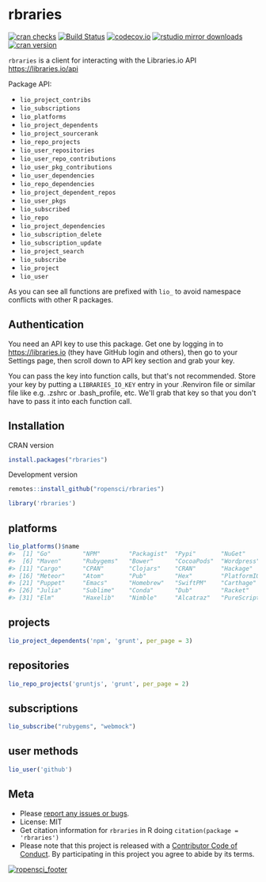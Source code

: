 rbraries
========



[![cran checks](https://cranchecks.info/badges/worst/rbraries)](https://cranchecks.info/pkgs/rbraries)
[![Build Status](https://travis-ci.org/ropensci/rbraries.svg?branch=master)](https://travis-ci.org/ropensci/rbraries)
[![codecov.io](https://codecov.io/github/ropensci/rbraries/coverage.svg?branch=master)](https://codecov.io/github/ropensci/rbraries?branch=master)
[![rstudio mirror downloads](https://cranlogs.r-pkg.org/badges/grand-total/rbraries?color=2ECC71)](https://github.com/metacran/cranlogs.app)
[![cran version](https://www.r-pkg.org/badges/version/rbraries)](https://cran.r-project.org/package=rbraries)


`rbraries` is a client for interacting with the Libraries.io API <https://libraries.io/api>


Package API:

 - `lio_project_contribs`
 - `lio_subscriptions`
 - `lio_platforms`
 - `lio_project_dependents`
 - `lio_project_sourcerank`
 - `lio_repo_projects`
 - `lio_user_repositories`
 - `lio_user_repo_contributions`
 - `lio_user_pkg_contributions`
 - `lio_user_dependencies`
 - `lio_repo_dependencies`
 - `lio_project_dependent_repos`
 - `lio_user_pkgs`
 - `lio_subscribed`
 - `lio_repo`
 - `lio_project_dependencies`
 - `lio_subscription_delete`
 - `lio_subscription_update`
 - `lio_project_search`
 - `lio_subscribe`
 - `lio_project`
 - `lio_user`

As you can see all functions are prefixed with `lio_` to avoid namespace conflicts with other R packages.

## Authentication

You need an API key to use this package. Get one by logging in to 
<https://libraries.io> (they have GitHub login and others), then go to your 
Settings page, then scroll down to API key section and grab your
key. 

You can pass the key into function calls, but that's not recommended.
Store your key by putting a `LIBRARIES_IO_KEY` entry in your .Renviron file or similar file like
e.g. .zshrc or .bash_profile, etc. We'll grab that key so that you 
don't have to pass it into each function call.

## Installation

CRAN version


```r
install.packages("rbraries")
```

Development version


```r
remotes::install_github("ropensci/rbraries")
```


```r
library('rbraries')
```

## platforms


```r
lio_platforms()$name
#>  [1] "Go"         "NPM"        "Packagist"  "Pypi"       "NuGet"     
#>  [6] "Maven"      "Rubygems"   "Bower"      "CocoaPods"  "Wordpress" 
#> [11] "Cargo"      "CPAN"       "Clojars"    "CRAN"       "Hackage"   
#> [16] "Meteor"     "Atom"       "Pub"        "Hex"        "PlatformIO"
#> [21] "Puppet"     "Emacs"      "Homebrew"   "SwiftPM"    "Carthage"  
#> [26] "Julia"      "Sublime"    "Conda"      "Dub"        "Racket"    
#> [31] "Elm"        "Haxelib"    "Nimble"     "Alcatraz"   "PureScript"
```

## projects


```r
lio_project_dependents('npm', 'grunt', per_page = 3)
```

## repositories


```r
lio_repo_projects('gruntjs', 'grunt', per_page = 2)
```

## subscriptions


```r
lio_subscribe("rubygems", "webmock")
```

## user methods


```r
lio_user('github')
```

## Meta

* Please [report any issues or bugs](https://github.com/ropensci/rbraries/issues).
* License: MIT
* Get citation information for `rbraries` in R doing `citation(package = 'rbraries')`
* Please note that this project is released with a [Contributor Code of Conduct][coc].
By participating in this project you agree to abide by its terms.

[![ropensci_footer](https://ropensci.org/public_images/github_footer.png)](https://ropensci.org)

[coc]: https://github.com/ropensci/rbraries/blob/master/CODE_OF_CONDUCT.md#L1
